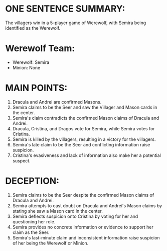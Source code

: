 # ONE SENTENCE SUMMARY:
The villagers win in a 5-player game of Werewolf, with Semira being identified as the Werewolf.

# Werewolf Team:
- Werewolf: Semira
- Minion: None

# MAIN POINTS:
1. Dracula and Andrei are confirmed Masons.
2. Semira claims to be the Seer and saw the Villager and Mason cards in the center.
3. Semira's claim contradicts the confirmed Mason claims of Dracula and Andrei.
4. Dracula, Cristina, and Dragos vote for Semira, while Semira votes for Cristina.
5. Semira is killed by the villagers, resulting in a victory for the villagers.
6. Semira's late claim to be the Seer and conflicting information raise suspicion.
7. Cristina's evasiveness and lack of information also make her a potential suspect.

# DECEPTION:
1. Semira claims to be the Seer despite the confirmed Mason claims of Dracula and Andrei.
2. Semira attempts to cast doubt on Dracula and Andrei's Mason claims by stating she saw a Mason card in the center.
3. Semira deflects suspicion onto Cristina by voting for her and questioning her role.
4. Semira provides no concrete information or evidence to support her claim as the Seer.
5. Semira's last-minute claim and inconsistent information raise suspicion of her being the Werewolf or Minion.